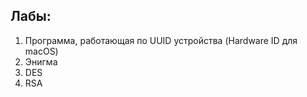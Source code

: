 ## Лабы:

1. Программа, работающая по UUID устройства (Hardware ID для macOS)
2. Энигма
3. DES
4. RSA
